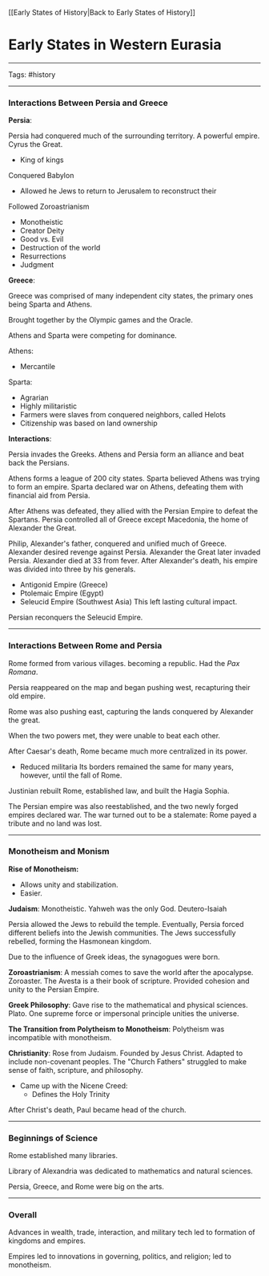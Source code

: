 [[Early States of History|Back to Early States of History]]
# Early States in Western Eurasia

---

Tags: #history 

---

### Interactions Between Persia and Greece

**Persia**:

Persia had conquered much of the surrounding territory.
A powerful empire. 
Cyrus the Great.
- King of kings 

Conquered Babylon
- Allowed he Jews to return to Jerusalem to reconstruct their 

Followed Zoroastrianism
- Monotheistic
- Creator Deity
- Good vs. Evil
- Destruction of the world
- Resurrections
- Judgment

**Greece**:

Greece was comprised of many independent city states, the primary ones being Sparta and Athens.

Brought together by the Olympic games and the Oracle.

Athens and Sparta were competing for dominance. 

Athens:
- Mercantile

Sparta:
- Agrarian
- Highly militaristic
- Farmers were slaves from conquered neighbors, called Helots
- Citizenship was based on land ownership

**Interactions**:

Persia invades the Greeks.
Athens and Persia form an alliance and beat back the Persians.

Athens forms a league of 200 city states.
Sparta believed Athens was trying to form an empire.
Sparta declared war on Athens, defeating them with financial aid from Persia. 

After Athens was defeated, they allied with the Persian Empire to defeat the Spartans. 
Persia controlled all of Greece except Macedonia, the home of Alexander the Great. 

Philip, Alexander's father, conquered and unified much of Greece.
Alexander desired revenge against Persia.
Alexander the Great later invaded Persia.
Alexander died at 33 from fever. 
After Alexander's death, his empire was divided into three by his generals.
- Antigonid Empire (Greece)
- Ptolemaic Empire (Egypt)
- Seleucid Empire (Southwest Asia)
This left lasting cultural impact.

Persian reconquers the Seleucid Empire. 

---

### Interactions Between Rome and Persia

Rome formed from various villages. becoming a republic. 
Had the *Pax Romana*. 

Persia reappeared on the map and began pushing west, recapturing their old empire. 

Rome was also pushing east, capturing the lands conquered by Alexander the great.

When the two powers met, they were unable to beat each other. 

After Caesar's death, Rome became much more centralized in its power. 
- Reduced militaria
Its borders remained the same for many years, however, until the fall of Rome. 

Justinian rebuilt Rome, established law, and built the Hagia Sophia. 

The Persian empire was also reestablished, and the two newly forged empires declared war.
The war turned out to be a stalemate: Rome payed a tribute and no land was lost. 

---

### Monotheism and Monism

**Rise of Monotheism:**
- Allows unity and stabilization.
- Easier.


**Judaism**:
Monotheistic. 
Yahweh was the only God.
Deutero-Isaiah

Persia allowed the Jews to rebuild the temple. 
Eventually, Persia forced different beliefs into the Jewish communities.
The Jews successfully rebelled, forming the Hasmonean kingdom. 

Due to the influence of Greek ideas, the synagogues were born. 

**Zoroastrianism**:
A messiah comes to save the world after the apocalypse. 
Zoroaster.
The Avesta is a their book of scripture.
Provided cohesion and unity to the Persian Empire. 

**Greek Philosophy**:
Gave rise to the mathematical and physical sciences. 
Plato.
One supreme force or impersonal principle unities the universe.

**The Transition from Polytheism to Monotheism**:
Polytheism was incompatible with monotheism.

**Christianity**:
Rose from Judaism.
Founded by Jesus Christ.
Adapted to include non-covenant peoples. 
The "Church Fathers" struggled to make sense of faith, scripture, and philosophy. 
- Came up with the Nicene Creed: 
	- Defines the Holy Trinity


After Christ's death, Paul became head of the church. 

---

### Beginnings of Science 

Rome established many libraries.

Library of Alexandria was dedicated to mathematics and natural sciences. 

Persia, Greece, and Rome were big on the arts. 

---

### Overall

Advances in wealth, trade, interaction, and military tech led to formation of kingdoms and empires. 

Empires led to innovations in governing, politics, and religion; led to monotheism. 